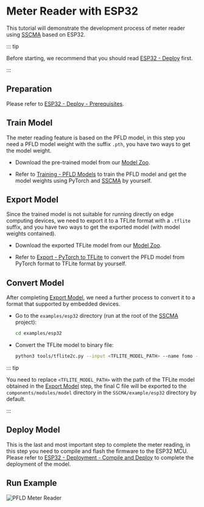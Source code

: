# Meter Reader with ESP32

This tutorial will demonstrate the development process of meter reader using [SSCMA](https://github.com/Seeed-Studio/ModelAssistant) based on ESP32.

::: tip

Before starting, we recommend that you should read [ESP32 - Deploy](./deploy.md) first.

:::

## Preparation

Please refer to [ESP32 - Deploy - Prerequisites](./deploy.md#prerequisites).

## Train Model

The meter reading feature is based on the PFLD model, in this step you need a PFLD model weight with the suffix `.pth`, you have two ways to get the model weight.

- Download the pre-trained model from our [Model Zoo](https://github.com/Seeed-Studio/ModelAssistant-model-zoo).

- Refer to [Training - PFLD Models](../../tutorials/training/pfld.md) to train the PFLD model and get the model weights using PyTorch and [SSCMA](https://github.com/Seeed-Studio/ModelAssistant) by yourself.

## Export Model

Since the trained model is not suitable for running directly on edge computing devices, we need to export it to a TFLite format with a `.tflite` suffix, and you have two ways to get the exported model (with model weights contained).

- Download the exported TFLite model from our [Model Zoo](https://github.com/Seeed-Studio/ModelAssistant-model-zoo).

- Refer to [Export - PyTorch to TFLite](../../tutorials/export/pytorch_2_tflite.md) to convert the PFLD model from PyTorch format to TFLite format by yourself.

## Convert Model

After completing [Export Model](#export-model), we need a further process to convert it to a format that supported by embedded devices.

- Go to the `examples/esp32` directory (run at the root of the [SSCMA](https://github.com/Seeed-Studio/ModelAssistant) project):

  ```sh
  cd examples/esp32
  ```

- Convert the TFLite model to binary file:

  ```sh
  python3 tools/tflite2c.py --input <TFLITE_MODEL_PATH> --name fomo --output_dir components/modules/model --classes='("unmask", "mask")'
  ```

::: tip

You need to replace `<TFLITE_MODEL_PATH>` with the path of the TFLite model obtained in the [Export Model](#export-model) step, the final C file will be exported to the `components/modules/model` directory in the `SSCMA/example/esp32` directory by default.

:::

## Deploy Model

This is the last and most important step to complete the meter reading, in this step you need to compile and flash the firmware to the ESP32 MCU. Please refer to [ESP32 - Deployment - Compile and Deploy](./deploy.md#compile-and-deploy) to complete the deployment of the model.

## Run Example

![PFLD Meter Reader](https://files.seeedstudio.com/sscma/docs/static/esp32/images/pfld_meter.gif)
